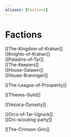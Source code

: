 ```yaml
---
aliases: [Factions]
---
```

# Factions
[[The-Kingdom-of-Krahan]]  
	[[Knights-of-Krahan]]  
	[[Paladins-of-Tyr]]  
	[[The-Keepers]]  
	[[House-Galawin]]  
	[[House-Brannigan]]

[[The-League-of-Prosperity]]

[[Thieves-Guild]]

[[Vezoca-Dynasty]]

[[Orcs-of-Tar-Ugruck]]  
	[[Orc-scouting-party]]

[[The-Crimson-Grin]]

